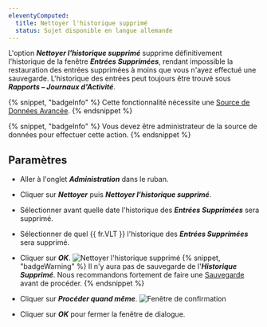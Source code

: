 ```yaml
---
eleventyComputed:
  title: Nettoyer l'historique supprimé
  status: Sujet disponible en langue allemande
---
```

L'option ***Nettoyer l'historique supprimé*** supprime définitivement l'historique de la fenêtre ***Entrées Supprimées***, rendant impossible la restauration des entrées supprimées à moins que vous n'ayez effectué une sauvegarde. L'historique des entrées peut toujours être trouvé sous ***Rapports – Journaux d'Activité***.

{% snippet, "badgeInfo" %}
Cette fonctionnalité nécessite une [Source de Données Avancée](/rdm/windows/data-sources/data-sources-types/advanced-data-sources/).
{% endsnippet %}

{% snippet, "badgeInfo" %}
Vous devez être administrateur de la source de données pour effectuer cette action.
{% endsnippet %}

## Paramètres
- Aller à l'onglet ***Administration*** dans le ruban.
- Cliquer sur ***Nettoyer*** puis ***Nettoyer l'historique supprimé***.
- Sélectionner avant quelle date l'historique des ***Entrées Supprimées*** sera supprimé.
- Sélectionner de quel {{ fr.VLT }} l'historique des ***Entrées Supprimées*** sera supprimé.
- Cliquer sur ***OK***.
![Nettoyer l'historique supprimé](https://cdnweb.devolutions.net/docs/docs_en_rdm_windows_RDMWin0003.png)
   {% snippet, "badgeWarning" %}
   Il n'y aura pas de sauvegarde de l'***Historique Supprimé***. Nous recommandons fortement de faire une [Sauvegarde](/rdm/windows/commands/file/backup/) avant de procéder.
   {% endsnippet %}

- Cliquer sur ***Procéder quand même***.
![Fenêtre de confirmation](https://cdnweb.devolutions.net/docs/docs_en_rdm_windows_RDMWin0004.png)

- Cliquer sur ***OK*** pour fermer la fenêtre de dialogue.
